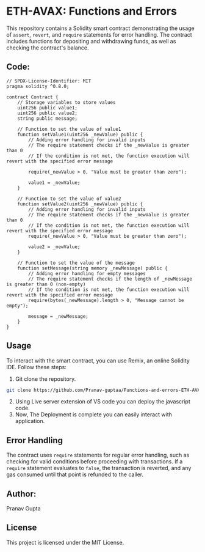 # ETH-AVAX: Functions and Errors

This repository contains a Solidity smart contract demonstrating the usage of `assert`, `revert`, and `require` statements for error handling. The contract includes functions for depositing and withdrawing funds, as well as checking the contract's balance.

## Code:

```solidity
// SPDX-License-Identifier: MIT
pragma solidity ^0.8.0;

contract Contract {
    // Storage variables to store values
    uint256 public value1;
    uint256 public value2;
    string public message;

    // Function to set the value of value1
    function setValue1(uint256 _newValue) public {
        // Adding error handling for invalid inputs
        // The require statement checks if the _newValue is greater than 0
        // If the condition is not met, the function execution will revert with the specified error message

        require(_newValue > 0, "Value must be greater than zero");
        
        value1 = _newValue;
    }

    // Function to set the value of value2
    function setValue2(uint256 _newValue) public {
        // Adding error handling for invalid inputs
        // The require statement checks if the _newValue is greater than 0
        // If the condition is not met, the function execution will revert with the specified error message
        require(_newValue > 0, "Value must be greater than zero");
        
        value2 = _newValue;
    }

    // Function to set the value of the message
    function setMessage(string memory _newMessage) public {
        // Adding error handling for empty messages
        // The require statement checks if the length of _newMessage is greater than 0 (non-empty)
        // If the condition is not met, the function execution will revert with the specified error message
        require(bytes(_newMessage).length > 0, "Message cannot be empty");
        
        message = _newMessage;
    }
}
```

## Usage

To interact with the smart contract, you can use Remix, an online Solidity IDE. Follow these steps:

1. Git clone the repository.
```bash
git clone https://github.com/Pranav-guptaa/Functions-and-errors-ETH-AVAX
```
2. Using Live server extension of VS code you can deploy the javascript code.
3. Now, The Deployment is complete you can easily interact with application.

## Error Handling

The contract uses `require` statements for regular error handling, such as checking for valid conditions before proceeding with transactions. If a `require` statement evaluates to `false`, the transaction is reverted, and any gas consumed until that point is refunded to the caller.

## Author:

Pranav Gupta

## License

This project is licensed under the MIT License.